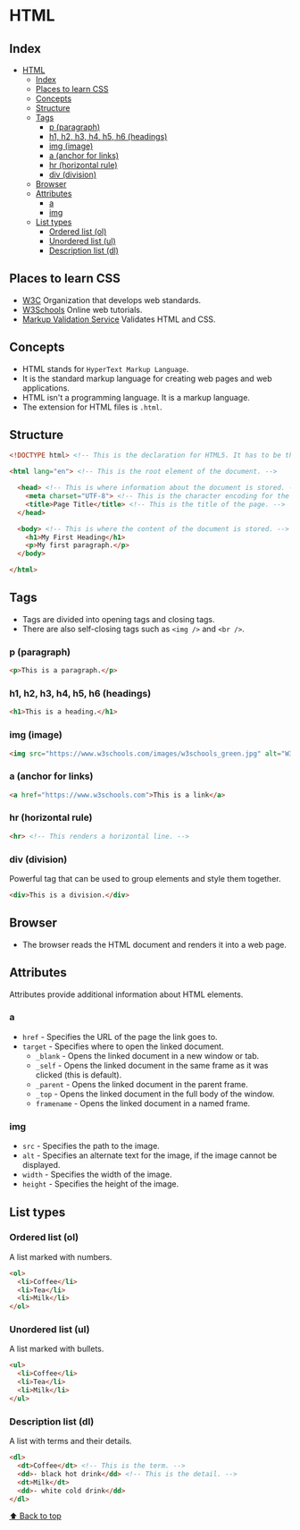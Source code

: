 # HTML

## Index

- [HTML](#html)
  - [Index](#index)
  - [Places to learn CSS](#places-to-learn-css)
  - [Concepts](#concepts)
  - [Structure](#structure)
  - [Tags](#tags)
    - [p (paragraph)](#p-paragraph)
    - [h1, h2, h3, h4, h5, h6 (headings)](#h1-h2-h3-h4-h5-h6-headings)
    - [img (image)](#img-image)
    - [a (anchor for links)](#a-anchor-for-links)
    - [hr (horizontal rule)](#hr-horizontal-rule)
    - [div (division)](#div-division)
  - [Browser](#browser)
  - [Attributes](#attributes)
    - [a](#a)
    - [img](#img)
  - [List types](#list-types)
    - [Ordered list (ol)](#ordered-list-ol)
    - [Unordered list (ul)](#unordered-list-ul)
    - [Description list (dl)](#description-list-dl)

## Places to learn CSS

- [W3C](https://www.w3.org/Style/CSS/Overview.en.html) Organization that develops web standards.
- [W3Schools](https://www.w3schools.com/css/) Online web tutorials.
- [Markup Validation Service](https://validator.w3.org/) Validates HTML and CSS.

## Concepts

- HTML stands for `HyperText Markup Language`.
- It is the standard markup language for creating web pages and web applications.
- HTML isn't a programming language. It is a markup language.
- The extension for HTML files is `.html`.

## Structure

~~~html
<!DOCTYPE html> <!-- This is the declaration for HTML5. It has to be the first line of the document. -->

<html lang="en"> <!-- This is the root element of the document. -->

  <head> <!-- This is where information about the document is stored. -->
    <meta charset="UTF-8"> <!-- This is the character encoding for the document. -->
    <title>Page Title</title> <!-- This is the title of the page. -->
  </head>

  <body> <!-- This is where the content of the document is stored. -->
    <h1>My First Heading</h1>
    <p>My first paragraph.</p>
  </body>

</html>
~~~

## Tags

- Tags are divided into opening tags and closing tags.
- There are also self-closing tags such as `<img />` and `<br />`.

### p (paragraph)

~~~html
<p>This is a paragraph.</p>
~~~

### h1, h2, h3, h4, h5, h6 (headings)

~~~html
<h1>This is a heading.</h1>
~~~

### img (image)

~~~html
<img src="https://www.w3schools.com/images/w3schools_green.jpg" alt="W3Schools.com" width="104" height="142">
~~~

### a (anchor for links)

~~~html
<a href="https://www.w3schools.com">This is a link</a>
~~~

### hr (horizontal rule)

~~~html
<hr> <!-- This renders a horizontal line. -->
~~~

### div (division)

Powerful tag that can be used to group elements and style them together.

~~~html
<div>This is a division.</div>
~~~

## Browser

- The browser reads the HTML document and renders it into a web page.

## Attributes

Attributes provide additional information about HTML elements.

### a

- `href` - Specifies the URL of the page the link goes to.
- `target` - Specifies where to open the linked document.
  - `_blank` - Opens the linked document in a new window or tab.
  - `_self` - Opens the linked document in the same frame as it was clicked (this is default).
  - `_parent` - Opens the linked document in the parent frame.
  - `_top` - Opens the linked document in the full body of the window.
  - `framename` - Opens the linked document in a named frame.

### img

- `src` - Specifies the path to the image.
- `alt` - Specifies an alternate text for the image, if the image cannot be displayed.
- `width` - Specifies the width of the image.
- `height` - Specifies the height of the image.

## List types

### Ordered list (ol)

A list marked with numbers.

~~~html
<ol>
  <li>Coffee</li>
  <li>Tea</li>
  <li>Milk</li>
</ol>
~~~

### Unordered list (ul)

A list marked with bullets.

~~~html
<ul>
  <li>Coffee</li>
  <li>Tea</li>
  <li>Milk</li>
</ul>
~~~

### Description list (dl)

A list with terms and their details.

~~~html
<dl>
  <dt>Coffee</dt> <!-- This is the term. -->
  <dd>- black hot drink</dd> <!-- This is the detail. -->
  <dt>Milk</dt>
  <dd>- white cold drink</dd>
</dl>
~~~

[⬆️ Back to top](#index)

